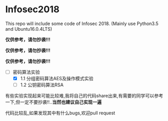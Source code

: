 # Infosec2018

This repo will include some code of Infosec 2018. (Mainly use Python3.5 and Ubuntu16.0.4LTS)

**仅供参考，请勿抄袭!!!**

**仅供参考，请勿抄袭!!!**

**仅供参考，请勿抄袭!!!**

- [ ] 密码算法实验
	- [x] 1.1 分组密码算法AES及操作模式实验
	- [ ] 1.2 公钥密码算法RSA

有些实验实现起来可能比较难,我将自己的代码share出来,有需要的同学可以参考一下,但一定不要抄袭!!..**当然也建议自己实现一遍**

代码比较乱,如果发现其中有什么bugs,欢迎pull request
